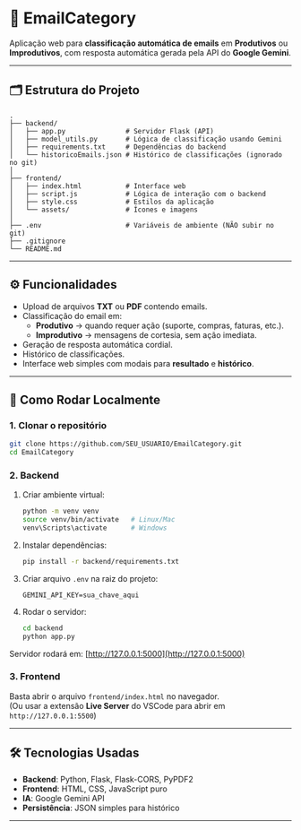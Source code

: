 # 📧 EmailCategory

Aplicação web para **classificação automática de emails** em **Produtivos** ou **Improdutivos**, com resposta automática gerada pela API do **Google Gemini**.

---

## 🗂 Estrutura do Projeto

```
.
├── backend/
│   ├── app.py               # Servidor Flask (API)
│   ├── model_utils.py       # Lógica de classificação usando Gemini
│   ├── requirements.txt     # Dependências do backend
│   └── historicoEmails.json # Histórico de classificações (ignorado no git)
│
├── frontend/
│   ├── index.html           # Interface web
│   ├── script.js            # Lógica de interação com o backend
│   ├── style.css            # Estilos da aplicação
│   └── assets/              # Ícones e imagens
│
├── .env                     # Variáveis de ambiente (NÃO subir no git)
├── .gitignore
└── README.md
```

---

## ⚙️ Funcionalidades

- Upload de arquivos **TXT** ou **PDF** contendo emails.  
- Classificação do email em:
  - **Produtivo** → quando requer ação (suporte, compras, faturas, etc.).  
  - **Improdutivo** → mensagens de cortesia, sem ação imediata.  
- Geração de resposta automática cordial.  
- Histórico de classificações.  
- Interface web simples com modais para **resultado** e **histórico**.

---

## 🚀 Como Rodar Localmente

### 1. Clonar o repositório
```bash
git clone https://github.com/SEU_USUARIO/EmailCategory.git
cd EmailCategory
```

### 2. Backend
1. Criar ambiente virtual:
   ```bash
   python -m venv venv
   source venv/bin/activate   # Linux/Mac
   venv\Scripts\activate      # Windows
   ```

2. Instalar dependências:
   ```bash
   pip install -r backend/requirements.txt
   ```

3. Criar arquivo `.env` na raiz do projeto:
   ```
   GEMINI_API_KEY=sua_chave_aqui
   ```

4. Rodar o servidor:
   ```bash
   cd backend
   python app.py
   ```

Servidor rodará em: [http://127.0.0.1:5000](http://127.0.0.1:5000)

### 3. Frontend
Basta abrir o arquivo `frontend/index.html` no navegador.  
(Ou usar a extensão **Live Server** do VSCode para abrir em `http://127.0.0.1:5500`)

---

## 🛠 Tecnologias Usadas

- **Backend**: Python, Flask, Flask-CORS, PyPDF2  
- **Frontend**: HTML, CSS, JavaScript puro  
- **IA**: Google Gemini API  
- **Persistência**: JSON simples para histórico  

---

